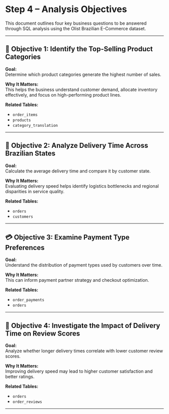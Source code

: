 # Step 4 – Analysis Objectives

This document outlines four key business questions to be answered through SQL analysis using the Olist Brazilian E-Commerce dataset.

---

## 🛒 Objective 1: Identify the Top-Selling Product Categories

**Goal:**  
Determine which product categories generate the highest number of sales.

**Why It Matters:**  
This helps the business understand customer demand, allocate inventory effectively, and focus on high-performing product lines.

**Related Tables:**  
- `order_items`
- `products`
- `category_translation`

---

## 🚚 Objective 2: Analyze Delivery Time Across Brazilian States

**Goal:**  
Calculate the average delivery time and compare it by customer state.

**Why It Matters:**  
Evaluating delivery speed helps identify logistics bottlenecks and regional disparities in service quality.

**Related Tables:**  
- `orders`
- `customers`

---

## 💳 Objective 3: Examine Payment Type Preferences

**Goal:**  
Understand the distribution of payment types used by customers over time.

**Why It Matters:**  
This can inform payment partner strategy and checkout optimization.

**Related Tables:**  
- `order_payments`
- `orders`

---

## 🌟 Objective 4: Investigate the Impact of Delivery Time on Review Scores

**Goal:**  
Analyze whether longer delivery times correlate with lower customer review scores.

**Why It Matters:**  
Improving delivery speed may lead to higher customer satisfaction and better ratings.

**Related Tables:**  
- `orders`
- `order_reviews`

---
